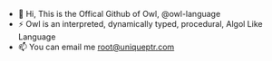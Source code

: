 - 👋 Hi, This is the Offical Github of Owl, @owl-language
- ⚡ Owl is an interpreted, dynamically typed, procedural, Algol Like Language
- 📫 You can email me root@uniqueptr.com


<!---
owl-language/owl-language is a ✨ special ✨ repository because its `README.md` (this file) appears on your GitHub profile.
You can click the Preview link to take a look at your changes.
--->
